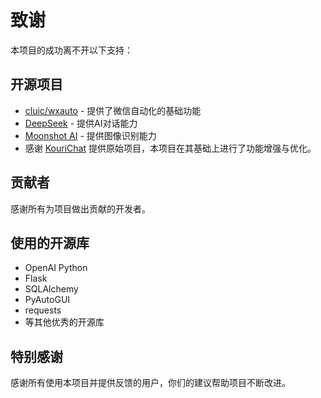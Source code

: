 # 致谢

本项目的成功离不开以下支持：

## 开源项目

- [cluic/wxauto](https://github.com/cluic/wxauto) - 提供了微信自动化的基础功能
- [DeepSeek](https://platform.deepseek.com/) - 提供AI对话能力
- [Moonshot AI](https://platform.moonshot.cn/) - 提供图像识别能力
- 感谢 [KouriChat](https://github.com/KouriChat) 提供原始项目，本项目在其基础上进行了功能增强与优化。

## 贡献者

感谢所有为项目做出贡献的开发者。

## 使用的开源库

- OpenAI Python
- Flask
- SQLAlchemy
- PyAutoGUI
- requests
- 等其他优秀的开源库

## 特别感谢

感谢所有使用本项目并提供反馈的用户，你们的建议帮助项目不断改进。
